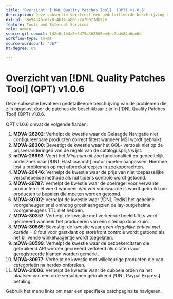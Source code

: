 ```yaml
---
title: 'Overzicht: [!DNL Quality Patches Tool]  (QPT) v1.0.6'
description: Deze subsectie verstrekt een gedetailleerde beschrijving van de kwesties die door de flarden beschikbaar in  [!DNL Quality Patches Tool]  (QPT) v1.0.6 worden opgelost.
exl-id: 38e9454b-e278-4b14-a861-2af0623db92e
feature: Tools and External Services
role: Admin
source-git-commit: 1d2e0c1b4a8e3d79a362500ee3ec7bde84a6ce0d
workflow-type: tm+mt
source-wordcount: '267'
ht-degree: 0%

---
```


# Overzicht van [!DNL Quality Patches Tool] (QPT) v1.0.6

Deze subsectie bevat een gedetailleerde beschrijving van de problemen die zijn opgelost door de patches die beschikbaar zijn in [!DNL Quality Patches Tool] (QPT) v1.0.6.

QPT v1.0.6 omvat de volgende flarden:

1. **MDVA-28202**: Verhelpt de kwestie waar de Gelaagde Navigatie niet configureerbare producten correct filtert wanneer MSI wordt gebruikt.
1. **MDVA-28300**: Bevestigt de kwestie waar het GQL- verzoek niet op de prijsveranderingen van de regels van de catalogusprijs wijst.
1. **mDVA-28993**: Voert het *Minimum uit zou* functionaliteit en gedeeltelijk onderzoek naar [!DNL Elasticsearch] motor moeten aanpassen. Hiermee lost u problemen op met afbreekstreepjes in zoekopdrachten.
1. **MDVA-29446**: Verhelpt de kwestie waar de prijs van niet toepasselijke verschepende methode als nul tijdens controle wordt getoond.
1. **MDVA-29787**: Verhelpt de kwestie waar de doelregel voor verwante producten niet werkt wanneer *één van* voorwaarde is wordt gebruikt om producten te bepalen die moeten worden getoond.
1. **MDVA-30102**: Verhelpt de kwestie waar [!DNL Redis] het geheime voorgeheugen snel omhoog groeit aangezien de lay-outgeheime voorgeheugens TTL niet hebben.
1. **MDVA-30357**: Verhelpt de kwestie met verkeerde beeld URLs wordt gecreeerd wanneer het produceren van een sitemap door kruin.
1. **MDVA-30565**: Bevestigt de kwestie waar *geen dergelijke entiteit met kartide = 0* fout voor gastklant op storefront controle wordt getoond als het blijvende winkelwagentje wordt toegelaten.
1. **mDVA-30599**: Verhelpt de kwestie waar de bezoekercitaten die gebruikend API worden gecreeerd verkeerd als citaten voor geregistreerde klanten worden gemerkt.
1. **MDVA-30977**: Verhelpt de kwestie met willekeurige producten die van categorieën na herdex ontbreken.
1. **MDVA-31006**: Verhelpt de kwestie waar de dubbele orden na het plaatsen van een orde verschijnen gebruikend [!DNL Paypal Express] betaling.

Gebruik het menu links om naar een specifieke patchpagina te navigeren.
